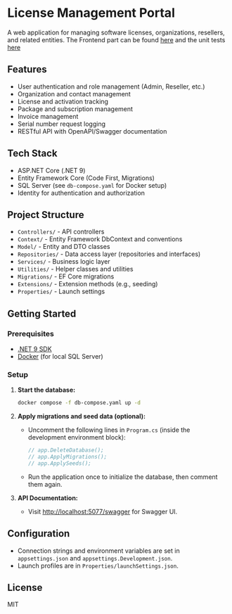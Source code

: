 # License Management Portal

A web application for managing software licenses, organizations, resellers, and related entities.
The Frontend part can be found [here](https://github.com/Adeity/License-Management-Portal-FE) and the unit tests [here](https://github.com/Adeity/LMP-BE-UnitTests)
## Features

- User authentication and role management (Admin, Reseller, etc.)
- Organization and contact management
- License and activation tracking
- Package and subscription management
- Invoice management
- Serial number request logging
- RESTful API with OpenAPI/Swagger documentation

## Tech Stack

- ASP.NET Core (.NET 9)
- Entity Framework Core (Code First, Migrations)
- SQL Server (see `db-compose.yaml` for Docker setup)
- Identity for authentication and authorization

## Project Structure

- `Controllers/` - API controllers
- `Context/` - Entity Framework DbContext and conventions
- `Model/` - Entity and DTO classes
- `Repositories/` - Data access layer (repositories and interfaces)
- `Services/` - Business logic layer
- `Utilities/` - Helper classes and utilities
- `Migrations/` - EF Core migrations
- `Extensions/` - Extension methods (e.g., seeding)
- `Properties/` - Launch settings

## Getting Started

### Prerequisites

- [.NET 9 SDK](https://dotnet.microsoft.com/download)
- [Docker](https://www.docker.com/) (for local SQL Server)

### Setup

1. **Start the database:**
    ```sh
    docker compose -f db-compose.yaml up -d
    ```

2. **Apply migrations and seed data (optional):**
    - Uncomment the following lines in `Program.cs` (inside the development environment block):
      ```csharp
      // app.DeleteDatabase();
      // app.ApplyMigrations();
      // app.ApplySeeds();
      ```
    - Run the application once to initialize the database, then comment them again.

3. **API Documentation:**
    - Visit [http://localhost:5077/swagger](http://localhost:5077/swagger) for Swagger UI.

## Configuration

- Connection strings and environment variables are set in `appsettings.json` and `appsettings.Development.json`.
- Launch profiles are in `Properties/launchSettings.json`.

## License
MIT
